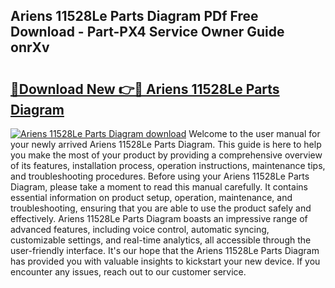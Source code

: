 ## Ariens 11528Le Parts Diagram PDf Free Download - Part-PX4 Service Owner Guide onrXv

# <h2><a href="http://dfnacf.blite.top/?on=Ariens+11528Le+Parts+Diagram">🔗Download New 👉🔴 Ariens 11528Le Parts Diagram</a></h2>

[![Ariens 11528Le Parts Diagram download](https://i.imgur.com/lujVjoI.png)](http://dfnacf.blite.top/?on=Ariens+11528Le+Parts+Diagram)
Welcome to the user manual for your newly arrived Ariens 11528Le Parts Diagram. This guide is here to help you make the most of your product by providing a comprehensive overview of its features, installation process, operation instructions, maintenance tips, and troubleshooting procedures. Before using your Ariens 11528Le Parts Diagram, please take a moment to read this manual carefully. It contains essential information on product setup, operation, maintenance, and troubleshooting, ensuring that you are able to use the product safely and effectively. Ariens 11528Le Parts Diagram boasts an impressive range of advanced features, including voice control, automatic syncing, customizable settings, and real-time analytics, all accessible through the user-friendly interface. It's our hope that the Ariens 11528Le Parts Diagram has provided you with valuable insights to kickstart your new device. If you encounter any issues, reach out to our customer service.
